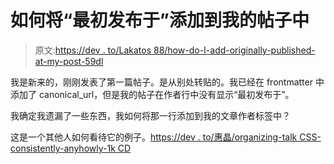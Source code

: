 # 如何将“最初发布于”添加到我的帖子中

> 原文:[https://dev . to/Lakatos 88/how-do-I-add-originally-published-at-my-post-59dl](https://dev.to/lakatos88/how-do-i-add-originally-published-at-to-my-post-59dl)

我是新来的，刚刚发表了第一篇帖子。是从别处转贴的。我已经在 frontmatter 中添加了 canonical_url，但是我的帖子在作者行中没有显示“最初发布于”。

我确定我遗漏了一些东西，我如何将那一行添加到我的文章作者标签中？

这是一个其他人如何看待它的例子。[https://dev . to/惠晶/organizing-talk CSS-consistently-anyhowly-1k CD](https://dev.to/huijing/organising-talkcss-consistently-anyhowly-1kcd)